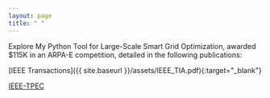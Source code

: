 ```yaml
---
layout: page
title: " "
---
```


Explore My Python Tool for Large-Scale Smart Grid Optimization, awarded $115K in an ARPA-E competition, detailed in the following publications:


[IEEE Transactions]({{ site.baseurl }}/assets/IEEE_TIA.pdf){:target="_blank"}

<a href="https://raw.githubusercontent.com/hssharadga/hssharadga.github.io/main/assets/IEEE_TPEC.pdf" target="_blank">IEEE-TPEC</a>

<!-- [IEEE Transactions](https://raw.githubusercontent.com/hssharadga/hssharadga.github.io/main/assets/IEEE_TIA.pdf) -->
<!-- [IEEE-TPEC](https://raw.githubusercontent.com/hssharadga/hssharadga.github.io/main/assets/IEEE_TPEC.pdf) --> 
